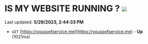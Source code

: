 # IS MY WEBSITE RUNNING ? [![](https://img.shields.io/static/v1?label=Sponsor&message=%E2%9D%A4&logo=GitHub&color=%23fe8e86)](https://github.com/sponsors/<username>)

Last updated: **5/29/2023, 2:44:33 PM**

- `GET` [https://youssefservice.me](https://youssefservice.me) - **Up** (1021ms)
